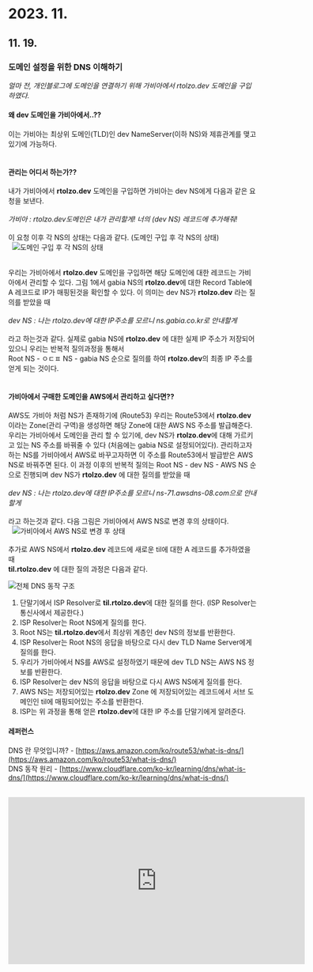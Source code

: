 # 2023. 11.

## 11. 19.

### 도메인 설정을 위한 DNS 이해하기

_얼마 전, 개인블로그에 도메인을 연결하기 위해 가비아에서 rtolzo.dev 도메인을 구입하였다._

#### 왜 dev 도메인을 가비아에서..??

이는 가비아는 최상위 도메인(TLD)인 dev NameServer(이하 NS)와 제휴관계를 맺고 있기에 가능하다.  
 

#### 관리는 어디서 하는가??

내가 가비아에서 **rtolzo.dev** 도메인을 구입하면 가비아는 dev NS에게 다음과 같은 요청을 보낸다.  
   
_가비아 : rtolzo.dev도메인은 내가 관리할게! 너의 (dev NS) 레코드에 추가해줘!_  
   
이 요청 이후 각 NS의 상태는 다음과 같다. (도메인 구입 후 각 NS의 상태)  
 
<img alt="도메인 구입 후 각 NS의 상태" src="https://github.com/ChoiYongWon/Algorithm/assets/40623433/c693d846-9255-49ee-85de-822a4d3d4506">  

   
우리는 가비아에서 **rtolzo.dev** 도메인을 구입하면 해당 도메인에 대한 레코드는 가비아에서 관리할 수 있다. 그림 1에서 gabia NS의 **rtolzo.dev**에 대한 Record Table에 A 레코드로 IP가 매핑된것을 확인할 수 있다. 이 의미는 dev NS가 **rtolzo.dev** 라는 질의를 받았을 때  
   
_dev NS : 나는 rtolzo.dev에 대한 IP주소를 모르니 ns.gabia.co.kr로 안내할게_  
   
라고 하는것과 같다. 실제로 gabia NS에 **rtolzo.dev** 에 대한 실제 IP 주소가 저장되어있으니 우리는 반복적 질의과정을 통해서  
Root NS - ㅇㄷㅍ NS - gabia NS 순으로 질의를 하여 **rtolzo.dev**의 최종 IP 주소를 얻게 되는 것이다.  
 

#### 가비아에서 구매한 도메인을 AWS에서 관리하고 싶다면??

AWS도 가비아 처럼 NS가 존재하기에 (Route53) 우리는 Route53에서 **rtolzo.dev** 이라는 Zone(관리 구역)을 생성하면 해당 Zone에 대한 AWS NS 주소를 발급해준다. 우리는 가비아에서 도메인을 관리 할 수 있기에, dev NS가 **rtolzo.dev**에 대해 가르키고 있는 NS 주소를 바꿔줄 수 있다 (처음에는 gabia NS로 설정되어있다). 관리하고자 하는 NS를 가비아에서 AWS로 바꾸고자하면 이 주소를 Route53에서 발급받은 AWS NS로 바꿔주면 된다. 이 과정 이후의 반복적 질의는 Root NS - dev NS - AWS NS 순으로 진행되며 dev NS가 **rtolzo.dev** 에 대한 질의를 받았을 때  
   
_dev NS : 나는 rtolzo.dev에 대한 IP주소를 모르니 ns-71.awsdns-08.com으로 안내할게_  
   
라고 하는것과 같다. 다음 그림은 가비아에서 AWS NS로 변경 후의 상태이다.    
 
<img alt="가비아에서 AWS NS로 변경 후 상태" src="https://github.com/ChoiYongWon/Algorithm/assets/40623433/46fd16cc-c6da-464a-b7a4-fae35db70e5a">  
   
추가로 AWS NS에서 **rtolzo.dev** 레코드에 새로운 til에 대한 A 레코드를 추가하였을 때  
**til.rtolzo.dev** 에 대한 질의 과정은 다음과 같다.  

<img alt="전체 DNS 동작 구조" src="https://github.com/ChoiYongWon/Algorithm/assets/40623433/7c067db9-13fc-4940-b2a0-5b78315c5bc0">  

1.  단말기에서 ISP Resolver로 **til.rtolzo.dev**에 대한 질의를 한다. (ISP Resolver는 통신사에서 제공한다.)
2.  ISP Resolver는 Root NS에게 질의를 한다.
3.  Root NS는 **til.rtolzo.dev**에서 최상위 계층인 dev NS의 정보를 반환한다.
4.  ISP Resolver는 Root NS의 응답을 바탕으로 다시 dev TLD Name Server에게 질의를 한다.
5.  우리가 가비아에서 NS를 AWS로 설정하였기 때문에 dev TLD NS는 AWS NS 정보를 반환한다.
6.  ISP Resolver는 dev NS의 응답을 바탕으로 다시 AWS NS에게 질의를 한다.
7.  AWS NS는 저장되어있는 **rtolzo.dev** Zone 에 저장되어있는 레코드에서 서브 도메인인 til에 매핑되어있는 주소를 반환한다.
8.  ISP는 위 과정을 통해 얻은 **rtolzo.dev**에 대한 IP 주소를 단말기에게 알려준다.

#### 레퍼런스

DNS 란 무엇입니까? - [https://aws.amazon.com/ko/route53/what-is-dns/](https://aws.amazon.com/ko/route53/what-is-dns/)  
DNS 동작 원리 - [https://www.cloudflare.com/ko-kr/learning/dns/what-is-dns/](https://www.cloudflare.com/ko-kr/learning/dns/what-is-dns/)  
 

<iframe src="https://www.youtube.com/embed/sDXcLyrn6gU" width="600" height="338" frameborder="0" allowfullscreen="true"></iframe>
